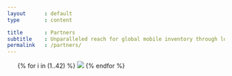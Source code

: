 ```yaml
---
layout      : default
type        : content

title       : Partners
subtitle    : Unparalleled reach for global mobile inventory through lots of direct connections that ensure cost savings for our customers.
permalink   : /partners/
---
```


<ul data-role='partners'>
{% for i in (1..42) %}
  <img src='assets/images/partners/{{ i }}.jpg' />
{% endfor %}
</ul>
